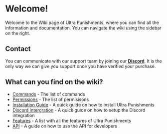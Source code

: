 # Welcome!
Welcome to the Wiki page of Ultra Punishments, where you can find all the information and documentation. You can navigate the wiki using the sidebar on the right.
<br>

## Contact
You can communicate with our support team by joining our **[Discord](https://discord.gg/techscode)**. It is the only way we can give you support once you have verified your purchase.
<br>

## What can you find on the wiki?
 - [Commands](/wiki/overview) - The list of commands
 - [Permissions](/wiki/overview) - The list of permisisons
 - [Installation Guide](/wiki/installation) - A quick guide on how to install Ultra Punishments
 - [Discord Intergration](/wiki/discord-integration) - A quick guide on how to setup the Discord integration
 - [Features](/wiki/features) - A list with all the features of Ultra Punishments
 - [API](/wiki/api) - A guide on how to use the API for developers

